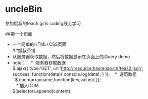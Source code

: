# uncleBin
参加斌叔的teach girls coding线上学习
    
##第一个页面   
* 一个简单的HTML+CSS页面   
##斌叔茶铺   
* 从服务器获取数据，然后将数据显示在页面上的jQuery demo
* note： 
    *  服务器获取数据  
          $.ajax({
            type:'GET',
            url:'http://resource.haorenao.cn/teas2.json',
            success: function(data){
              console.log(data);
            }
          });
    *  遍历数组  
          $.each(arrayname,function(key,value){
          });    
    *  插入DOM  
        $(selector).append(content);

